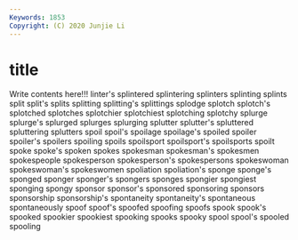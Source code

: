 ```yaml
---
Keywords: 1853
Copyright: (C) 2020 Junjie Li
---
```


# title

Write contents here!!!
linter's 
splintered 
splintering 
splinters 
splinting 
splints 
split 
split's 
splits 
splitting
splitting's 
splittings 
splodge 
splotch 
splotch's 
splotched 
splotches 
splotchier 
splotchiest 
splotching
splotchy 
splurge 
splurge's 
splurged 
splurges 
splurging 
splutter 
splutter's 
spluttered 
spluttering
splutters 
spoil 
spoil's 
spoilage 
spoilage's 
spoiled 
spoiler 
spoiler's 
spoilers 
spoiling
spoils 
spoilsport 
spoilsport's 
spoilsports 
spoilt 
spoke 
spoke's 
spoken 
spokes 
spokesman
spokesman's 
spokesmen 
spokespeople 
spokesperson 
spokesperson's 
spokespersons 
spokeswoman 
spokeswoman's 
spokeswomen 
spoliation
spoliation's 
sponge 
sponge's 
sponged 
sponger 
sponger's 
spongers 
sponges 
spongier 
spongiest
sponging 
spongy 
sponsor 
sponsor's 
sponsored 
sponsoring 
sponsors 
sponsorship 
sponsorship's 
spontaneity
spontaneity's 
spontaneous 
spontaneously 
spoof 
spoof's 
spoofed 
spoofing 
spoofs 
spook 
spook's
spooked 
spookier 
spookiest 
spooking 
spooks 
spooky 
spool 
spool's 
spooled 
spooling

